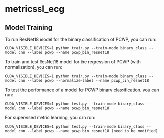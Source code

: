 # metricssl_ecg

## Model Training

To run ResNet18 model for the binary classification of PCWP, you can run:

```
CUDA_VISIBLE_DEVICES=1 python train.py --train-mode binary_class --model cnn --label pcwp --name pcwp_bin_resnet18
```

To train and test ResNet18 model for the regression of PCWP (with normalization), you can run:

```
CUDA_VISIBLE_DEVICES=1 python train.py --train-mode binary_class --model cnn --label pcwp --normalize-label --name pcwp_bin_resnet18
```

To test the performance of a model for PCWP binary classification, you can run:
```
CUDA_VISIBLE_DEVICES=1 python test.py --train-mode binary_class --model cnn --label pcwp --name pcwp_bin_resnet18
```

For supervised metric learning, you can run:
```
CUDA_VISIBLE_DEVICES=1 python test.py --train-mode binary_class --model cnn --label pcwp --name pcwp_bin_resnet18 (need to be modified)
```